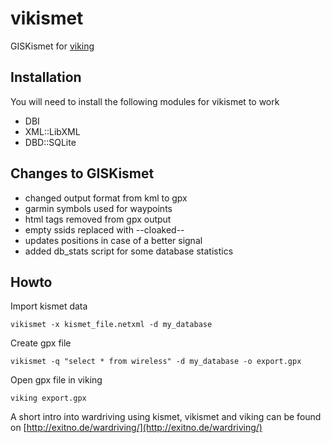 # vikismet
GISKismet for [viking](https://github.com/viking-gps/viking)

## Installation
You will need to install the following modules for vikismet to work
* DBI
* XML::LibXML
* DBD::SQLite

## Changes to GISKismet
* changed output format from kml to gpx
* garmin symbols used for waypoints
* html tags removed from gpx output
* empty ssids replaced with --cloaked--
* updates positions in case of a better signal
* added db\_stats script for some database statistics

## Howto
Import kismet data

    vikismet -x kismet_file.netxml -d my_database

Create gpx file

    vikismet -q "select * from wireless" -d my_database -o export.gpx

Open gpx file in viking

    viking export.gpx

A short intro into wardriving using kismet, vikismet and viking can be 
found on [http://exitno.de/wardriving/](http://exitno.de/wardriving/)
